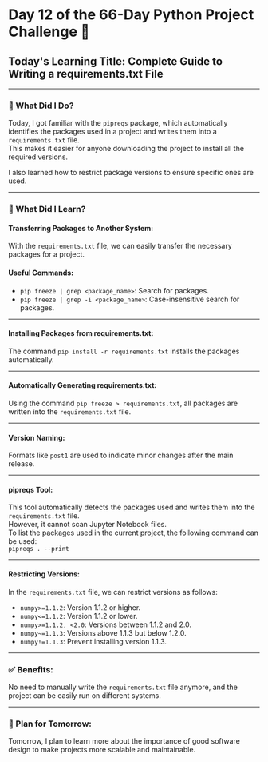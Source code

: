# Day 12 of the 66-Day Python Project Challenge 📅

## Today's Learning Title: Complete Guide to Writing a requirements.txt File

---

### 🎯 What Did I Do?
Today, I got familiar with the `pipreqs` package, which automatically identifies the packages used in a project and writes them into a `requirements.txt` file.  
This makes it easier for anyone downloading the project to install all the required versions.

I also learned how to restrict package versions to ensure specific ones are used.

---

### 🔑 What Did I Learn?

#### Transferring Packages to Another System:
With the `requirements.txt` file, we can easily transfer the necessary packages for a project.

#### Useful Commands:
- `pip freeze | grep <package_name>`: Search for packages.
- `pip freeze | grep -i <package_name>`: Case-insensitive search for packages.

---

#### Installing Packages from requirements.txt:
The command `pip install -r requirements.txt` installs the packages automatically.

---

#### Automatically Generating requirements.txt:
Using the command `pip freeze > requirements.txt`, all packages are written into the `requirements.txt` file.

---

#### Version Naming:
Formats like `post1` are used to indicate minor changes after the main release.

---

#### pipreqs Tool:
This tool automatically detects the packages used and writes them into the `requirements.txt` file.  
However, it cannot scan Jupyter Notebook files.  
To list the packages used in the current project, the following command can be used:  
`pipreqs . --print`

---

#### Restricting Versions:
In the `requirements.txt` file, we can restrict versions as follows:
- `numpy>=1.1.2`: Version 1.1.2 or higher.
- `numpy<=1.1.2`: Version 1.1.2 or lower.
- `numpy>=1.1.2, <2.0`: Versions between 1.1.2 and 2.0.
- `numpy~=1.1.3`: Versions above 1.1.3 but below 1.2.0.
- `numpy!=1.1.3`: Prevent installing version 1.1.3.

---

### ✅ Benefits:
No need to manually write the `requirements.txt` file anymore, and the project can be easily run on different systems.

---

### 🚀 Plan for Tomorrow:
Tomorrow, I plan to learn more about the importance of good software design to make projects more scalable and maintainable.
